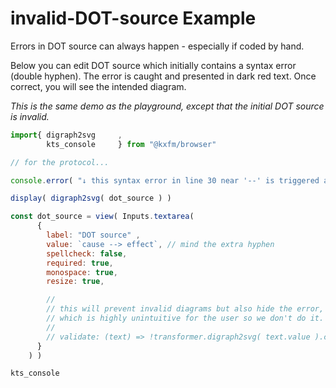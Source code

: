 # invalid-DOT-source Example
  
Errors in DOT source can always happen - especially if coded by hand.

Below you can edit DOT source which initially contains a syntax error (double hyphen). The error is caught and presented in dark red text. Once correct, you will see the intended diagram.

*This is the same demo as the playground, except that the initial DOT source is invalid.*

```js
import{ digraph2svg     ,
        kts_console     } from "@kxfm/browser"
```

<div class="card">

```js
// for the protocol...

console.error( "↓ this syntax error in line 30 near '--' is triggered as an EXAMPLE - it is NOT a technical error" )

display( digraph2svg( dot_source ) )
```

```js
const dot_source = view( Inputs.textarea(
      {
        label: "DOT source" ,
        value: `cause --> effect`, // mind the extra hyphen
        spellcheck: false,
        required: true,
        monospace: true,
        resize: true,

        //
        // this will prevent invalid diagrams but also hide the error,
        // which is highly unintuitive for the user so we don't do it.
        //
        // validate: (text) => !transformer.digraph2svg( text.value ).classList.contains('transformer_error')
      }
    ) )
```

```js 
kts_console
```
</div>
